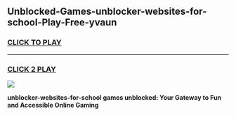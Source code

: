 
## Unblocked-Games-unblocker-websites-for-school-Play-Free-yvaun
<h3>
<a href="https://premium76.site?title=unblocker-websites-for-school&ref=20M">CLICK TO PLAY</a></h3>
<hr>

<h3>
<a href="https://premium76.site?title=unblocker-websites-for-school&ref=20M">CLICK 2 PLAY</a>
  
</h3>

<a href="https://premium76.site?title=unblocker-websites-for-school&ref=19M"><img src="https://clearcache.store/games.png"></a>


**unblocker-websites-for-school games unblocked: Your Gateway to Fun and Accessible Online Gaming**

